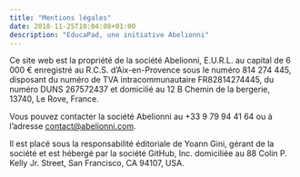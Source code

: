 ```yaml
---
title: "Mentions légales"
date: 2018-11-25T10:04:08+01:00
description: "EducaPad, une initiative Abelionni"
---
```


Ce site web est la propriété de la société Abelionni, E.U.R.L. au capital de 6 000 € enregistré au R.C.S. d’Aix-en-Provence sous le numéro 814 274 445, disposant du numéro de TVA intracommunautaire FR82814274445, du numéro DUNS 267572437 et domicilié au 12 B Chemin de la bergerie, 13740, Le Rove, France.

Vous pouvez contacter la société Abelionni au +33 9 79 94 41 64 ou à l’adresse contact@abelionni.com.

Il est placé sous la responsabilité éditoriale de Yoann Gini, gérant de la société et est hébergé par la société GitHub, Inc. domiciliée au 88 Colin P. Kelly Jr. Street, San Francisco, CA 94107, USA.
